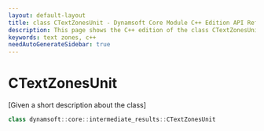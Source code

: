 ```yaml
---
layout: default-layout
title: class CTextZonesUnit - Dynamsoft Core Module C++ Edition API Reference
description: This page shows the C++ edition of the class CTextZonesUnit in Dynamsoft Core Module.
keywords: text zones, c++
needAutoGenerateSidebar: true
---
```


# CTextZonesUnit

[Given a short description about the class]

```cpp
class dynamsoft::core::intermediate_results::CTextZonesUnit 
```
